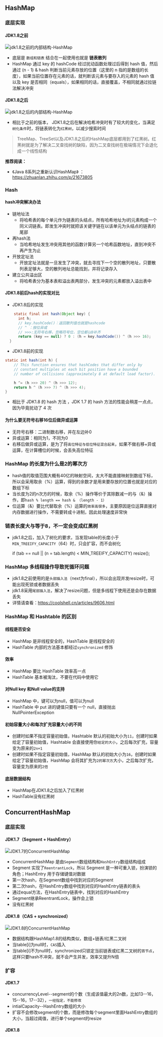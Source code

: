 ## HashMap

### 底层实现

#### JDK1.8之前
![jdk1.8之前的内部结构-HashMap](3.Map.assets/12500)
- 底层是 `数组和链表` 结合在一起使用也就是 **链表散列**
- HashMap 通过 key 的 hashCode 经过扰动函数处理过后得到 hash 值，然后通过 (n - 1) & hash 判断当前元素存放的位置（这里的 n 指的是数组的长度），如果当前位置存在元素的话，就判断该元素与要存入的元素的 hash 值以及 key 是否相同（equals），如果相同的话，直接覆盖，不相同就通过拉链法解决冲突

#### JDK1.8之后
![jdk1.8之后的内部结构-HashMap](3.Map.assets/12503)
- 相比于之前的版本， JDK1.8之后在解决哈希冲突时有了较大的变化，当满足`树化条件`时，将链表转化为`红黑树`，以减少搜索时间
> TreeMap、TreeSet以及JDK1.8之后的HashMap底层都用到了红黑树。红黑树就是为了解决二叉查找树的缺陷，因为二叉查找树在极端情况下会退化成一个线性结构

**推荐阅读：**
- 《Java 8系列之重新认识HashMap》 ：<https://zhuanlan.zhihu.com/p/21673805>

### Hash

#### hash冲突解决办法
- 链地址法
	- 将哈希表的每个单元作为链表的头结点，所有哈希地址为i的元素构成一个同义词链表。即发生冲突时就把该关键字链在以该单元为头结点的链表的尾部
- 再hash法
	- 当哈希地址发生冲突用其他的函数计算另一个哈希函数地址，直到冲突不再产生为止
- 开放定址法
	- 开放定址法就是一旦发生了冲突，就去寻找下一个空的散列地址，只要散列表足够大，空的散列地址总能找到，并将记录存入
- 建立公共溢出区
	- 将哈希表分为基本表和溢出表两部分，发生冲突的元素都放入溢出表中

#### JDK1.8前后hash的实现对比
- JDK1.8后的实现

```java
    static final int hash(Object key) {
      int h;
      // key.hashCode()：返回散列值也就是hashcode
      // ^ ：按位异或
      // >>>:无符号右移，忽略符号位，空位都以0补齐
      return (key == null) ? 0 : (h = key.hashCode()) ^ (h >>> 16);
  }
```

- JDK1.8前的实现

```java
static int hash(int h) {
    // This function ensures that hashCodes that differ only by
    // constant multiples at each bit position have a bounded
    // number of collisions (approximately 8 at default load factor).

    h ^= (h >>> 20) ^ (h >>> 12);
    return h ^ (h >>> 7) ^ (h >>> 4);
}
```
- 相比于 JDK1.8 的 hash 方法 ，JDK 1.7 的 hash 方法的性能会稍差一点点，因为毕竟扰动了 4 次

#### 为什么要无符号右移16位后做异或运算
- 无符号右移：二进制数右移，并在左边补0
- 异或运算：相同为1，不同为0
- 右移后做异或运算，是为了将`高位特征与低位特征混合起来`，如果不做右移+异或运算，在计算槽位的时候，会丢失高位特征

### HashMap 的长度为什么是2的幂次方
- hash值的取值范围大概有40亿的映射空间，太大不能直接映射到数组下标，所以会采用取余（%）运算，得到的余数才是用来要存放的位置也就是对应的数组下标
- 当长度为2的n次方的时候，取余（%）操作等价于其除数减一的与（&）操作，即`hash % length == hash & （length - 1）`
- 位运算（&）要比代替取余（%）运算的`效率高很多`，主要原因是位运算直接对内存数据进行操作，不需要转成十进制，因此处理速度非常快


### 链表长度大与等于8，不一定会变成红黑树
- jdk1.8之后，加入了树化的要求，当发现table的长度小于`MIN_TREEIFY_CAPACITY`（64）时，只会扩容，而不会树化


    if (tab == null || (n = tab.length) < MIN_TREEIFY_CAPACITY)
            resize();

### HashMap 多线程操作导致死循环问题
- jdk1.8之前使用的是`头部插入法`（next为final），所以会出现并发resize时，可能出现死锁或者数据丢失
- jdk1.8采用`尾部插入法`，解决了resize问题，但是多线程下使用还是会存在数据丢失
- 详情请查看：<https://coolshell.cn/articles/9606.html>

### HashMap 和 Hashtable 的区别

#### 线程是否安全
- HashMap 是非线程安全的，HashTable 是线程安全的
- HashTable 内部的方法基本都经过`synchronized` 修饰

#### 效率
- HashMap 要比 HashTable 效率高一点
- HashTable 基本被淘汰，不要在代码中使用它

#### 对Null key 和Null value的支持
- HashMap 中，键可以为null，值可以为null
- HashTable 中 put 进的键值只要有一个 null，直接抛出 NullPointerException

#### 初始容量大小和每次扩充容量大小的不同
- 创建时如果不指定容量初始值，Hashtable 默认的初始大小为`11`，创建时如果给定了容量初始值，Hashtable 会直接使用你`给定的大小`，之后每次扩充，容量变为原来的`2n+1`
- 创建时如果不指定容量初始值，HashMap 默认的初始大小为`16`，创建时如果给定了容量初始值，HashMap 会将其扩充为`2的幂次方`大小，之后每次扩充，容量变为原来的`2倍`

#### 底层数据结构
- HashMap在JDK1.8之后加入了红黑树
- HashTable没有红黑树

## ConcurrentHashMap

### 底层实现

#### JDK1.7（Segment + HashEntry）
![JDK1.7的ConcurrentHashMap](3.Map.assets/12505)
- ConcurrentHashMap 是由`Segment`数组结构和`HashEntry`数组结构组成
- Segment 实现了`ReentrantLock`，所以 Segment 是一种可重入锁，扮演锁的角色；HashEntry 用于存储键值对数据
- 第一次hash，在Segment数组中找到对应的Segment
- 第二次hash，在HashEntry数组中找到对应的HashEntry链表的表头
- 通过equal方法，在HashEntry链表中，找到对应的HashEntry
- Segment继承ReentrantLock，操作会上锁
- 没有红黑树

#### JDK1.8（CAS + synchronized）
![JDK1.8的ConcurrentHashMap](3.Map.assets/12507)
- 数据结构跟HashMap1.8的结构类似，数组+链表/红黑二叉树
- 当table[i]为null时，`CAS`插入
- 当table[i]不为null时，synchronized只锁定当前链表或红黑二叉树的`首节点`，这样只要hash不冲突，就不会产生并发，效率又提升N倍

### 扩容

#### JDK1.7
- concurrencyLevel--segment的个数（生成该值最大的2n数，比如13--16，15--16，17--32），`一经指定，不能修改`
- intialCapacity--HashEntry数组的大小
- 扩容不会修改segment的个数，而是修改每个segment里面HashEntry数组的大小，当超过阈值，进行单个segment的resize

#### JDK1.8



